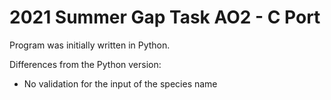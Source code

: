 # 2021 Summer Gap Task AO2 - C Port

Program was initially written in Python.

Differences from the Python version:

- No validation for the input of the species name

